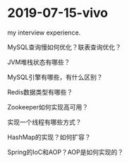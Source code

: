 # 2019-07-15-vivo
my interview experience.

MySQL查询慢如何优化？联表查询优化？

JVM堆栈状态有哪些？

MySQL引擎有哪些，有什么区别？

Redis数据类型有哪些？

Zookeeper如何实现高可用？

实现一个线程有哪些方式？

HashMap的实现？如何扩容？

Spring的IoC和AOP？AOP是如何实现的？
